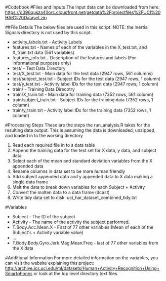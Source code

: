 #Codebook
#Files and Inputs
The input data can be downloaded from here: https://d396qusza40orc.cloudfront.net/getdata%2Fprojectfiles%2FUCI%20HAR%20Dataset.zip 

##File Details
The below files are used in this script:
NOTE: the Inertial Signals directory is not used by this script.
* activity_labels.txt - Activity Labels
* features.txt - Names of each of the variables in the X_test.txt, and X_train.txt data (561 variables)
* features_info.txt - Description of the features and labels (For informational purposes only)
* test/ - Test Data Directory
* test/X_test.txt - Main data for the test data (2947 rows, 561 columns)
* test/subject_test.txt - Subject IDs for the test data (2947 rows, 1 column)
* test/y_test.txt - Activity label IDs for the test data (2947 rows, 1 column)
* train/ - Training Data Direcotry 
* train/X_train.txt - Main data for training data (7352 rows, 561 column)
* train/subject_train.txt - Subject IDs for the training data (7352 rows, 1 column)
* train/y_train.txt - Activity label IDs for the training data (7352 rows, 1 column)

#Processing Steps
These are the steps the run_analysis.R takes for the resulting data output.
This is assuming the data is downloaded, unzipped, and loaded in to the working directory

1. Read each required file in to a data table 
2. Append the training data for the test set for X data, y data, and subject data
3. Select each of the mean and standard deviation variables from the X appended data
4. Rename columns in data set to be more human friendly
5. Add subject appended data and y appended data to X data making a single data frame
6. Melt the data to break down variables for each Subject + Activity
7. Convert the molten data to a data frame (dcast)
8. Write tidy data set to disk: uci_har_dataset_combined_tidy.txt

#Variables
* Subject - The ID of the subject
* Activity - The name of the activity the subject performed.
* T.Body.Acc.Mean.X - First of 77 other variables (Mean of each of the Subject's + Activity variable value)
* ...
* F.Body.Body.Gyro.Jerk.Mag.Mean.Freq - last of 77 other variables from the X data

#Additional Information
For more detailed information on the variables, you can visit the website explaining this project: http://archive.ics.uci.edu/ml/datasets/Human+Activity+Recognition+Using+Smartphones  or look at the top level directory text files.